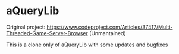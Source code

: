 # aQueryLib

Original project: https://www.codeproject.com/Articles/37417/Multi-Threaded-Game-Server-Browser (Unmantained)

This is a clone only of aQueryLib with some updates and bugfixes